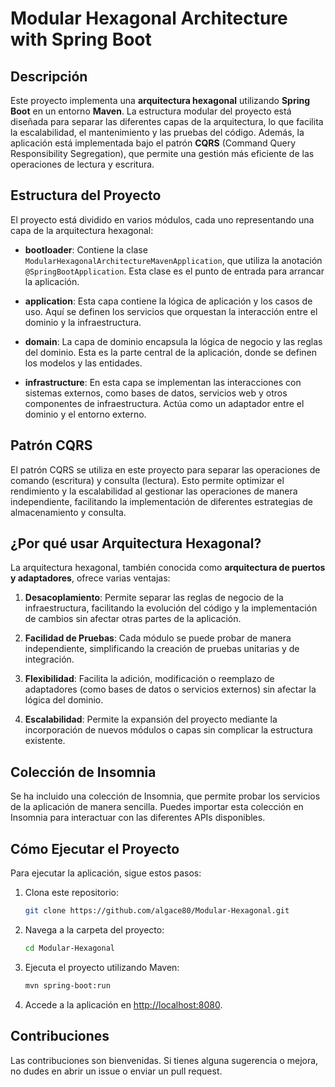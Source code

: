 # Modular Hexagonal Architecture with Spring Boot

## Descripción

Este proyecto implementa una **arquitectura hexagonal** utilizando **Spring Boot** en un entorno **Maven**. La estructura modular del proyecto está diseñada para separar las diferentes capas de la arquitectura, lo que facilita la escalabilidad, el mantenimiento y las pruebas del código. Además, la aplicación está implementada bajo el patrón **CQRS** (Command Query Responsibility Segregation), que permite una gestión más eficiente de las operaciones de lectura y escritura.

## Estructura del Proyecto

El proyecto está dividido en varios módulos, cada uno representando una capa de la arquitectura hexagonal:

- **bootloader**: Contiene la clase `ModularHexagonalArchitectureMavenApplication`, que utiliza la anotación `@SpringBootApplication`. Esta clase es el punto de entrada para arrancar la aplicación.

- **application**: Esta capa contiene la lógica de aplicación y los casos de uso. Aquí se definen los servicios que orquestan la interacción entre el dominio y la infraestructura.

- **domain**: La capa de dominio encapsula la lógica de negocio y las reglas del dominio. Esta es la parte central de la aplicación, donde se definen los modelos y las entidades.

- **infrastructure**: En esta capa se implementan las interacciones con sistemas externos, como bases de datos, servicios web y otros componentes de infraestructura. Actúa como un adaptador entre el dominio y el entorno externo.

## Patrón CQRS

El patrón CQRS se utiliza en este proyecto para separar las operaciones de comando (escritura) y consulta (lectura). Esto permite optimizar el rendimiento y la escalabilidad al gestionar las operaciones de manera independiente, facilitando la implementación de diferentes estrategias de almacenamiento y consulta.

## ¿Por qué usar Arquitectura Hexagonal?

La arquitectura hexagonal, también conocida como **arquitectura de puertos y adaptadores**, ofrece varias ventajas:

1. **Desacoplamiento**: Permite separar las reglas de negocio de la infraestructura, facilitando la evolución del código y la implementación de cambios sin afectar otras partes de la aplicación.

2. **Facilidad de Pruebas**: Cada módulo se puede probar de manera independiente, simplificando la creación de pruebas unitarias y de integración.

3. **Flexibilidad**: Facilita la adición, modificación o reemplazo de adaptadores (como bases de datos o servicios externos) sin afectar la lógica del dominio.

4. **Escalabilidad**: Permite la expansión del proyecto mediante la incorporación de nuevos módulos o capas sin complicar la estructura existente.

## Colección de Insomnia

Se ha incluido una colección de Insomnia, que permite probar los servicios de la aplicación de manera sencilla. Puedes importar esta colección en Insomnia para interactuar con las diferentes APIs disponibles.

## Cómo Ejecutar el Proyecto

Para ejecutar la aplicación, sigue estos pasos:

1. Clona este repositorio:
   ```bash
   git clone https://github.com/algace80/Modular-Hexagonal.git
   ```

2. Navega a la carpeta del proyecto:
   ```bash
   cd Modular-Hexagonal
   ```

3. Ejecuta el proyecto utilizando Maven:
   ```bash
   mvn spring-boot:run
   ```

4. Accede a la aplicación en [http://localhost:8080](http://localhost:8080).

## Contribuciones

Las contribuciones son bienvenidas. Si tienes alguna sugerencia o mejora, no dudes en abrir un issue o enviar un pull request.
